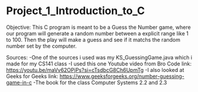 # Project_1_Introduction_to_C
Objective: This C program is meant to be a Guess the Number game, where our program will generate a random number between a explicit range like 1 to 100.
    Then the play will make a guess and see if it matchs the random number set by the computer.

Sources: 
   -One of the sources i used was my KS_GuessingGame.java which i made for my CS141 class
   -I used this one Youtube video from Bro Code link: https://youtu.be/maVv62OPjPs?si=cTsdbcG8Ch6UpmTg
   -I also looked at Geeks for Geeks link: https://www.geeksforgeeks.org/number-guessing-game-in-c
   -The book for the class Computer Systems 2.2 and 2.3

